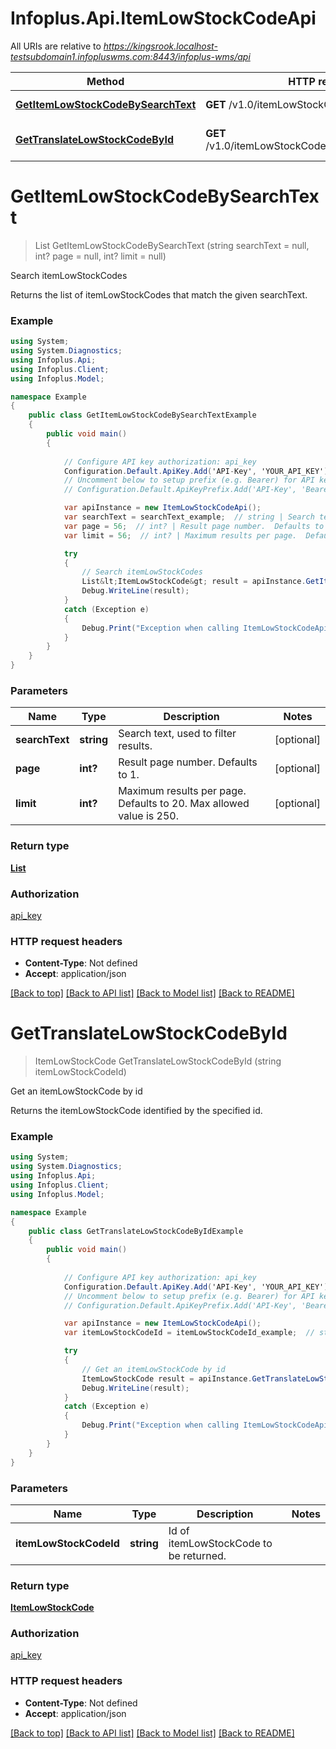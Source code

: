 # Infoplus.Api.ItemLowStockCodeApi

All URIs are relative to *https://kingsrook.localhost-testsubdomain1.infopluswms.com:8443/infoplus-wms/api*

Method | HTTP request | Description
------------- | ------------- | -------------
[**GetItemLowStockCodeBySearchText**](ItemLowStockCodeApi.md#getitemlowstockcodebysearchtext) | **GET** /v1.0/itemLowStockCode/search | Search itemLowStockCodes
[**GetTranslateLowStockCodeById**](ItemLowStockCodeApi.md#gettranslatelowstockcodebyid) | **GET** /v1.0/itemLowStockCode/{itemLowStockCodeId} | Get an itemLowStockCode by id


# **GetItemLowStockCodeBySearchText**
> List<ItemLowStockCode> GetItemLowStockCodeBySearchText (string searchText = null, int? page = null, int? limit = null)

Search itemLowStockCodes

Returns the list of itemLowStockCodes that match the given searchText.

### Example
```csharp
using System;
using System.Diagnostics;
using Infoplus.Api;
using Infoplus.Client;
using Infoplus.Model;

namespace Example
{
    public class GetItemLowStockCodeBySearchTextExample
    {
        public void main()
        {
            
            // Configure API key authorization: api_key
            Configuration.Default.ApiKey.Add('API-Key', 'YOUR_API_KEY');
            // Uncomment below to setup prefix (e.g. Bearer) for API key, if needed
            // Configuration.Default.ApiKeyPrefix.Add('API-Key', 'Bearer');

            var apiInstance = new ItemLowStockCodeApi();
            var searchText = searchText_example;  // string | Search text, used to filter results. (optional) 
            var page = 56;  // int? | Result page number.  Defaults to 1. (optional) 
            var limit = 56;  // int? | Maximum results per page.  Defaults to 20.  Max allowed value is 250. (optional) 

            try
            {
                // Search itemLowStockCodes
                List&lt;ItemLowStockCode&gt; result = apiInstance.GetItemLowStockCodeBySearchText(searchText, page, limit);
                Debug.WriteLine(result);
            }
            catch (Exception e)
            {
                Debug.Print("Exception when calling ItemLowStockCodeApi.GetItemLowStockCodeBySearchText: " + e.Message );
            }
        }
    }
}
```

### Parameters

Name | Type | Description  | Notes
------------- | ------------- | ------------- | -------------
 **searchText** | **string**| Search text, used to filter results. | [optional] 
 **page** | **int?**| Result page number.  Defaults to 1. | [optional] 
 **limit** | **int?**| Maximum results per page.  Defaults to 20.  Max allowed value is 250. | [optional] 

### Return type

[**List<ItemLowStockCode>**](ItemLowStockCode.md)

### Authorization

[api_key](../README.md#api_key)

### HTTP request headers

 - **Content-Type**: Not defined
 - **Accept**: application/json

[[Back to top]](#) [[Back to API list]](../README.md#documentation-for-api-endpoints) [[Back to Model list]](../README.md#documentation-for-models) [[Back to README]](../README.md)

# **GetTranslateLowStockCodeById**
> ItemLowStockCode GetTranslateLowStockCodeById (string itemLowStockCodeId)

Get an itemLowStockCode by id

Returns the itemLowStockCode identified by the specified id.

### Example
```csharp
using System;
using System.Diagnostics;
using Infoplus.Api;
using Infoplus.Client;
using Infoplus.Model;

namespace Example
{
    public class GetTranslateLowStockCodeByIdExample
    {
        public void main()
        {
            
            // Configure API key authorization: api_key
            Configuration.Default.ApiKey.Add('API-Key', 'YOUR_API_KEY');
            // Uncomment below to setup prefix (e.g. Bearer) for API key, if needed
            // Configuration.Default.ApiKeyPrefix.Add('API-Key', 'Bearer');

            var apiInstance = new ItemLowStockCodeApi();
            var itemLowStockCodeId = itemLowStockCodeId_example;  // string | Id of itemLowStockCode to be returned.

            try
            {
                // Get an itemLowStockCode by id
                ItemLowStockCode result = apiInstance.GetTranslateLowStockCodeById(itemLowStockCodeId);
                Debug.WriteLine(result);
            }
            catch (Exception e)
            {
                Debug.Print("Exception when calling ItemLowStockCodeApi.GetTranslateLowStockCodeById: " + e.Message );
            }
        }
    }
}
```

### Parameters

Name | Type | Description  | Notes
------------- | ------------- | ------------- | -------------
 **itemLowStockCodeId** | **string**| Id of itemLowStockCode to be returned. | 

### Return type

[**ItemLowStockCode**](ItemLowStockCode.md)

### Authorization

[api_key](../README.md#api_key)

### HTTP request headers

 - **Content-Type**: Not defined
 - **Accept**: application/json

[[Back to top]](#) [[Back to API list]](../README.md#documentation-for-api-endpoints) [[Back to Model list]](../README.md#documentation-for-models) [[Back to README]](../README.md)

